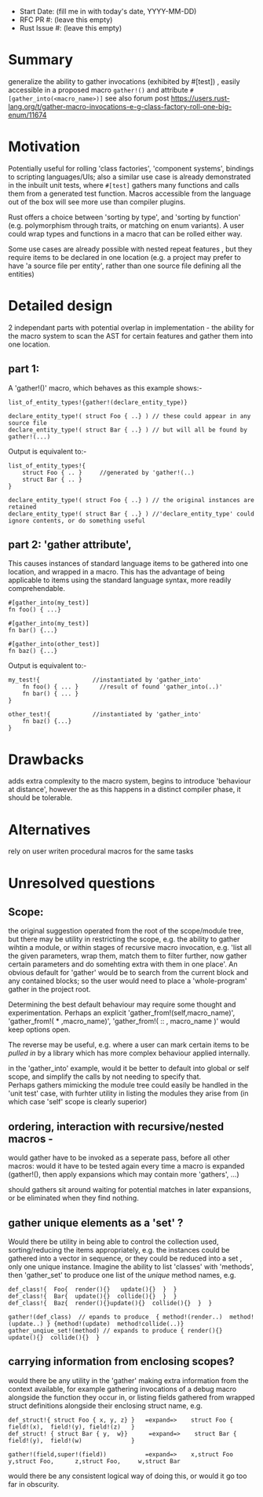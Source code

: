 - Start Date: (fill me in with today's date, YYYY-MM-DD)
- RFC PR #: (leave this empty)
- Rust Issue #: (leave this empty)

# Summary

generalize the ability to gather invocations (exhibited by #[test]) , easily accessible in a proposed macro ```gather!()``` and attribute ```#[gather_into(<macro_name>)]```
see also forum post https://users.rust-lang.org/t/gather-macro-invocations-e-g-class-factory-roll-one-big-enum/11674

# Motivation

Potentially useful for rolling 'class factories', 'component systems', bindings to scripting languages/UIs; also a similar use case is already demonstrated in the inbuilt unit tests, where ```#[test]``` gathers many functions and calls them from a generated test function. Macros accessible from the language out of the box will see more use than compiler plugins.

Rust offers a choice between 'sorting by type', and 'sorting by function' (e.g. polymorphism through traits, or matching on enum variants). A user could wrap types and functions in a macro that can be rolled either way.

Some use cases are already possible with nested repeat features , but they require items to be declared in one location (e.g. a project may prefer to have 'a source file per entity', rather than one source file defining all the entities)

# Detailed design

2 independant parts with potential overlap in implementation - the ability for the macro system to scan the AST for certain features and gather them into one location.

## part 1: 
A 'gather!()' macro, which behaves as this example shows:-

    list_of_entity_types!{gather!(declare_entity_type)}
    
    declare_entity_type!( struct Foo { ..} ) // these could appear in any source file
    declare_entity_type!( struct Bar { ..} ) // but will all be found by gather!(...)

Output is equivalent to:-

    list_of_entity_types!{
        struct Foo { .. }     //generated by 'gather!(..)
        struct Bar { .. }
    }
    
    declare_entity_type!( struct Foo { ..} ) // the original instances are retained
    declare_entity_type!( struct Bar { ..} ) //'declare_entity_type' could ignore contents, or do something useful
    
    

## part 2: 'gather attribute', 
This causes instances of standard language items to be gathered into one location, and wrapped in a macro. This has the advantage of being applicable to items using the standard language syntax, more readily comprehendable.


    #[gather_into(my_test)]
    fn foo() { ...}
    
    #[gather_into(my_test)]
    fn bar() {...}

    #[gather_into(other_test)]
    fn baz() {...}

Output is equivalent to:-
    
    my_test!{               //instantiated by 'gather_into'
        fn foo() { ... }      //result of found 'gather_into(..)'
        fn bar() { ... }
    }
    
    other_test!{            //instantiated by 'gather_into'
        fn baz() {...}
    }
    

# Drawbacks

adds extra complexity to the macro system, begins to introduce 'behaviour at distance', however the as this happens in a distinct compiler phase, it should be tolerable.

# Alternatives

rely on user writen procedural macros for the same tasks


# Unresolved questions

## Scope: 

the original suggestion operated from the root of the scope/module tree, but there may be utility in restricting the scope, e.g. the ability to gather wihtin a module, or within stages of recursive macro invocation, e.g. 'list all the given parameters, wrap them, match them to filter further, now gather certain parameters and do somehting extra with them in one place'.
An obvious default for 'gather' would be to search from the current block and any contained blocks; so the user would need to place a 'whole-program' gather in the project root.

Determining the best default behaviour may require some thought and experimentation. Perhaps an explicit 'gather_from!(self,macro_name)', 'gather_from!( * ,macro_name)', 'gather_from!( :: , macro_name )' would keep options open.

The reverse may be useful, e.g. where a user can mark certain items to be *pulled in* by a library which has more complex behaviour applied internally.

in the 'gather_into' example, would it be better to default into global or self scope, and simplify the calls by not needing to specify that.  
Perhaps gathers mimicking the module tree could easily be handled in the 'unit test' case, with furhter utility in listing the modules they arise from (in which case 'self' scope is clearly superior)

## ordering, interaction with recursive/nested macros -
would gather have to be invoked as a seperate pass, before all other macros: would it have to be tested again every time a macro is expanded (gather!(), then apply expansions which may contain more 'gathers', ...)

should gathers sit around waiting for potential matches in later expansions, or be eliminated when they find nothing.

## gather unique elements as a 'set' ?

Would there be utility in being able to control the collection used, sorting/reducing the items appropriately, e.g. the instances could be gathered into a vector in sequence,  or they could be reduced into a set , only one unique instance.
Imagine the ability to list 'classes' with 'methods', then 'gather_set' to produce one list of the *unique* method names, e.g.

    def_class!{  Foo{  render(){}   update(){}  }  }
    def_class!{  Bar{  update(){}  collide(){}  }  }
    def_class!{  Baz{  render(){}update(){}  collide(){}  }  }
    
    gather!(def_class)  // epands to produce  { method!(render..)  method!(update..) } {method!(update)  method!collide(..)}
    gather_unqiue_set!(method) // expands to produce { render(){}  update(){}  collide(){}  }
    
    
## carrying information from enclosing scopes?

would there be any utility in the 'gather' making extra information from the context available, for example gathering invocations of a debug macro alongside the function they occur in, or listing fields gathered from wrapped struct definitions alongside their enclosing struct name, e.g.

    def_struct!{ struct Foo { x, y, z} }   =expand=>    struct Foo {  field!(x),  field!(y), field!(z)   }
    def_struct! { struct Bar { y,  w}}      =expand=>    struct Bar {  field!(y),  field!(w)              }

    gather!(field,super!(field))           =expand=>    x,struct Foo      y,struct Foo,      z,struct Foo,     w,struct Bar

would there be any consistent logical way of doing this, or would it go too far in obscurity. 



